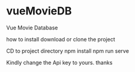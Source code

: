 # vueMovieDB
Vue Movie Database


how to install
download or clone the project

CD to project directory
npm install
npm run serve

Kindly change the Api key to yours. thanks

